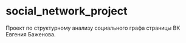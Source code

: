 # social_network_project
Проект по структурному анализу социального графа страницы ВК Евгения Баженова.
